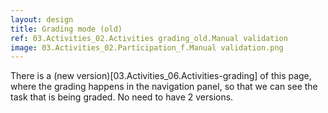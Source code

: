 ```yaml
---
layout: design
title: Grading mode (old)
ref: 03.Activities_02.Activities grading_old.Manual validation
image: 03.Activities_02.Participation_f.Manual validation.png
---
```


There is a (new version)[03.Activities_06.Activities-grading] of this page, where the grading happens in the navigation panel, so that we can see the task that is being graded. No need to have 2 versions.
